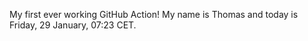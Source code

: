 My first ever working GitHub Action!
My name is Thomas and today is Friday, 29 January, 07:23 CET. 
